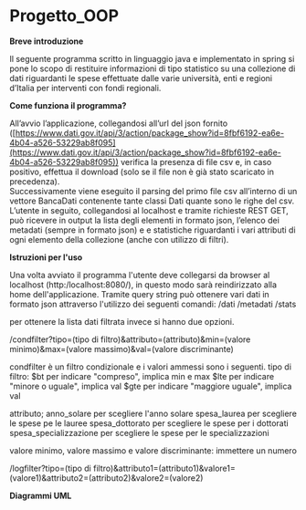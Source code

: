 # Progetto_OOP

**Breve introduzione**

Il seguente programma scritto in linguaggio java e implementato in spring si pone lo scopo di restituire informazioni di tipo statistico su una collezione di dati riguardanti le spese effettuate dalle varie università, enti e regioni d’Italia per interventi con fondi regionali.

**Come funziona il programma?**

All’avvio l’applicazione, collegandosi all’url del json fornito ([https://www.dati.gov.it/api/3/action/package_show?id=8fbf6192-ea6e-4b04-a526-53229ab8f095](https://www.dati.gov.it/api/3/action/package_show?id=8fbf6192-ea6e-4b04-a526-53229ab8f095)) verifica la presenza di file csv e, in caso positivo, effettua il download (solo se il file non è già stato scaricato in precedenza).  
Successivamente viene eseguito il parsing del primo file csv all’interno di un vettore BancaDati contenente tante classi Dati quante sono le righe del csv.  
L’utente in seguito, collegandosi al localhost e tramite richieste REST GET, può ricevere in output la lista degli elementi in formato json, l’elenco dei metadati (sempre in formato json) e e statistiche riguardanti i vari attributi di ogni elemento della collezione (anche con utilizzo di filtri).

**Istruzioni per l'uso**

Una volta avviato il programma l'utente deve collegarsi da browser al localhost (http:/localhost:8080/), in questo modo sarà reindirizzato alla home dell'applicazione. Tramite query string può ottenere vari dati in formato json attraverso l'utilizzo dei seguenti comandi:
/dati
/metadati
/stats

per ottenere la lista dati filtrata invece si hanno due opzioni.

/condfilter?tipo=(tipo di filtro)&attributo=(attributo)&min=(valore minimo)&max=(valore massimo)&val=(valore discriminante)

condfilter è un filtro condizionale e i valori ammessi sono i seguenti.
tipo di filtro:
$bt per indicare "compreso", implica min e max
$lte per indicare "minore o uguale", implica val
$gte per indicare "maggiore uguale", implica val

attributo;
anno_solare per scegliere l'anno solare
spesa_laurea per scegliere le spese pe le lauree
spesa_dottorato per scegliere le spese per i dottorati
spesa_specializzazione per scegliere le spese per le specializzazioni

valore minimo, valore massimo e valore discriminante: immettere un numero
        
/logfilter?tipo=(tipo di filtro)&attributo1=(attributo1)&valore1=(valore1)&attributo2=(attributo2)&valore2=(valore2)



**Diagrammi UML**


<!--stackedit_data:
eyJoaXN0b3J5IjpbLTExNjE4NjAyODksNDk3NjMxNDI1LDEzMz
gyODk2MjddfQ==
-->